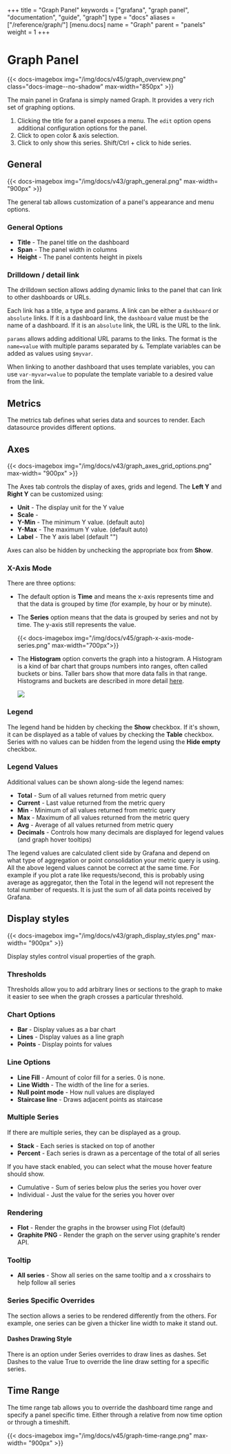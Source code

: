 +++
title = "Graph Panel"
keywords = ["grafana", "graph panel", "documentation", "guide", "graph"]
type = "docs"
aliases = ["/reference/graph/"]
[menu.docs]
name = "Graph"
parent = "panels"
weight = 1
+++

# Graph Panel

{{< docs-imagebox img="/img/docs/v45/graph_overview.png" class="docs-image--no-shadow" max-width="850px" >}}

The main panel in Grafana is simply named Graph. It provides a very rich set of graphing options.

1. Clicking the title for a panel exposes a menu.  The `edit` option opens additional configuration
options for the panel.
2. Click to open color & axis selection.
3. Click to only show this series. Shift/Ctrl + click to hide series.

## General

{{< docs-imagebox img="/img/docs/v43/graph_general.png"  max-width= "900px" >}}

The general tab allows customization of a panel's appearance and menu options.

### General Options

- **Title** - The panel title on the dashboard
- **Span** - The panel width in columns
- **Height** - The panel contents height in pixels

### Drilldown / detail link

The drilldown section allows adding dynamic links to the panel that can link to other dashboards
or URLs.

Each link has a title, a type and params.  A link can be either a ``dashboard`` or ``absolute`` links.
If it is a dashboard link, the `dashboard` value must be the name of a dashboard.  If it is an
`absolute` link, the URL is the URL to the link.

``params`` allows adding additional URL params to the links.  The format is the ``name=value`` with
multiple params separated by ``&``.  Template variables can be added as values using ``$myvar``.

When linking to another dashboard that uses template variables, you can use ``var-myvar=value`` to
populate the template variable to a desired value from the link.

## Metrics

The metrics tab defines what series data and sources to render.  Each datasource provides different
options.

## Axes

{{< docs-imagebox img="/img/docs/v43/graph_axes_grid_options.png"  max-width= "900px" >}}

The Axes tab controls the display of axes, grids and legend.  The **Left Y** and **Right Y** can be customized using:

- **Unit** - The display unit for the Y value
- **Scale** -
- **Y-Min** - The minimum Y value. (default auto)
- **Y-Max** - The maximum Y value. (default auto)
- **Label** - The Y axis label (default "")

Axes can also be hidden by unchecking the appropriate box from **Show**.

### X-Axis Mode

There are three options:

- The default option is **Time** and means the x-axis represents time and that the data is grouped by time (for example, by hour or by minute).

- The **Series** option means that the data is grouped by series and not by time. The y-axis still represents the value.

    {{< docs-imagebox img="/img/docs/v45/graph-x-axis-mode-series.png" max-width="700px">}}

- The **Histogram** option converts the graph into a histogram. A Histogram is a kind of bar chart that groups numbers into ranges, often called buckets or bins. Taller bars show that more data falls in that range. Histograms and buckets are described in more detail [here](http://sensores.gruposomel.com/features/panels/heatmap/#histograms-and-buckets).

    <img src="/img/docs/v43/heatmap_histogram.png" class="no-shadow">

### Legend

The legend hand be hidden by checking the **Show** checkbox.  If it's shown, it can be
displayed as a table of values by checking the **Table** checkbox.  Series with no
values can be hidden from the legend using the **Hide empty** checkbox.

### Legend Values

Additional values can be shown along-side the legend names:

- **Total** - Sum of all values returned from metric query
- **Current** - Last value returned from the metric query
- **Min** - Minimum of all values returned from metric query
- **Max** - Maximum of all values returned from the metric query
- **Avg** - Average of all values returned from metric query
- **Decimals** - Controls how many decimals are displayed for legend values (and graph hover tooltips)

The legend values are calculated client side by Grafana and depend on what type of
aggregation or point consolidation your metric query is using. All the above legend values cannot
be correct at the same time. For example if you plot a rate like requests/second, this is probably
using average as aggregator, then the Total in the legend will not represent the total number of requests.
It is just the sum of all data points received by Grafana.

## Display styles

{{< docs-imagebox img="/img/docs/v43/graph_display_styles.png"  max-width= "900px" >}}

Display styles control visual properties of the graph.

### Thresholds

Thresholds allow you to add arbitrary lines or sections to the graph to make it easier to see when
the graph crosses a particular threshold.


### Chart Options

- **Bar** - Display values as a bar chart
- **Lines** - Display values as a line graph
- **Points** - Display points for values

### Line Options

- **Line Fill** - Amount of color fill for a series. 0 is none.
- **Line Width** - The width of the line for a series.
- **Null point mode** - How null values are displayed
- **Staircase line** - Draws adjacent points as staircase

### Multiple Series

If there are multiple series, they can be displayed as a group.

- **Stack** - Each series is stacked on top of another
- **Percent** - Each series is drawn as a percentage of the total of all series

If you have stack enabled, you can select what the mouse hover feature should show.

- Cumulative - Sum of series below plus the series you hover over
- Individual - Just the value for the series you hover over

### Rendering

- **Flot** - Render the graphs in the browser using Flot (default)
- **Graphite PNG** - Render the graph on the server using graphite's render API.

### Tooltip

- **All series** - Show all series on the same tooltip and a x crosshairs to help follow all series

### Series Specific Overrides

The section allows a series to be rendered differently from the others. For example, one series can be given
a thicker line width to make it stand out.

#### Dashes Drawing Style

There is an option under Series overrides to draw lines as dashes. Set Dashes to the value True to override the line draw setting for a specific series.

## Time Range

The time range tab allows you to override the dashboard time range and specify a panel specific time. Either through a relative from now time option or through a timeshift.

{{< docs-imagebox img="/img/docs/v45/graph-time-range.png"  max-width= "900px" >}}
